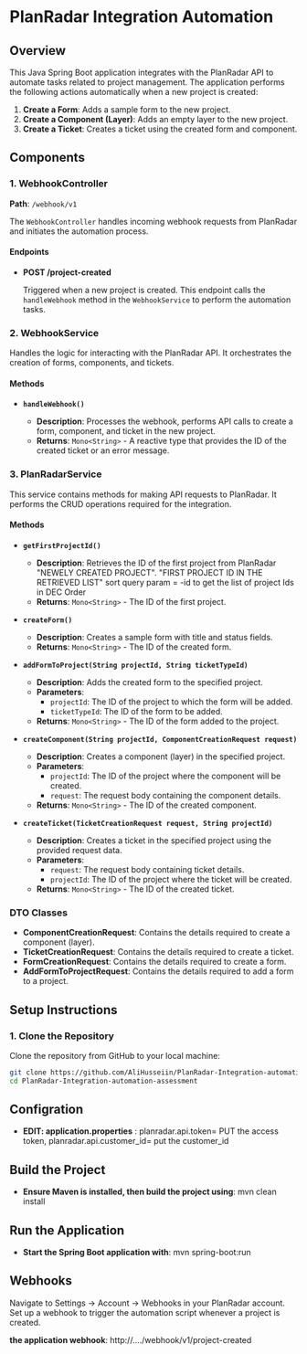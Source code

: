 # PlanRadar Integration Automation

## Overview

This Java Spring Boot application integrates with the PlanRadar API to automate tasks related to project management. The application performs the following actions automatically when a new project is created:

1. **Create a Form**: Adds a sample form to the new project.
2. **Create a Component (Layer)**: Adds an empty layer to the new project.
3. **Create a Ticket**: Creates a ticket using the created form and component.

## Components

### 1. WebhookController

**Path**: `/webhook/v1`

The `WebhookController` handles incoming webhook requests from PlanRadar and initiates the automation process.

#### Endpoints

- **POST /project-created**

  Triggered when a new project is created. This endpoint calls the `handleWebhook` method in the `WebhookService` to perform the automation tasks.

### 2. WebhookService

Handles the logic for interacting with the PlanRadar API. It orchestrates the creation of forms, components, and tickets.

#### Methods

- **`handleWebhook()`**

  - **Description**: Processes the webhook, performs API calls to create a form, component, and ticket in the new project.
  - **Returns**: `Mono<String>` - A reactive type that provides the ID of the created ticket or an error message.

### 3. PlanRadarService

This service contains methods for making API requests to PlanRadar. It performs the CRUD operations required for the integration.

#### Methods

- **`getFirstProjectId()`**

  - **Description**: Retrieves the ID of the first project from PlanRadar "NEWELY CREATED PROJECT". "FIRST PROJECT ID IN THE RETRIEVED LIST"  sort query param = -id to get the list of project Ids in DEC Order
  - **Returns**: `Mono<String>` - The ID of the first project.

- **`createForm()`**

  - **Description**: Creates a sample form with title and status fields.
  - **Returns**: `Mono<String>` - The ID of the created form.

- **`addFormToProject(String projectId, String ticketTypeId)`**

  - **Description**: Adds the created form to the specified project.
  - **Parameters**:
    - `projectId`: The ID of the project to which the form will be added.
    - `ticketTypeId`: The ID of the form to be added.
  - **Returns**: `Mono<String>` - The ID of the form added to the project.

- **`createComponent(String projectId, ComponentCreationRequest request)`**

  - **Description**: Creates a component (layer) in the specified project.
  - **Parameters**:
    - `projectId`: The ID of the project where the component will be created.
    - `request`: The request body containing the component details.
  - **Returns**: `Mono<String>` - The ID of the created component.

- **`createTicket(TicketCreationRequest request, String projectId)`**

  - **Description**: Creates a ticket in the specified project using the provided request data.
  - **Parameters**:
    - `request`: The request body containing ticket details.
    - `projectId`: The ID of the project where the ticket will be created.
  - **Returns**: `Mono<String>` - The ID of the created ticket.

### DTO Classes

- **ComponentCreationRequest**: Contains the details required to create a component (layer).
- **TicketCreationRequest**: Contains the details required to create a ticket.
- **FormCreationRequest**: Contains the details required to create a form.
- **AddFormToProjectRequest**: Contains the details required to add a form to a project.

## Setup Instructions

### 1. Clone the Repository

Clone the repository from GitHub to your local machine:

```bash
git clone https://github.com/AliHusseiin/PlanRadar-Integration-automation-assessment.git
cd PlanRadar-Integration-automation-assessment
```

## Configration

- **EDIT: application.properties** : planradar.api.token= PUT the access token, planradar.api.customer_id= put the customer_id

## Build the Project

- **Ensure Maven is installed, then build the project using**: mvn clean install

## Run the Application

- **Start the Spring Boot application with**: mvn spring-boot:run

## Webhooks

Navigate to Settings → Account → Webhooks in your PlanRadar account.
Set up a webhook to trigger the automation script whenever a project is created.

**the application webhook**: http://..../webhook/v1/project-created

